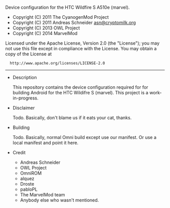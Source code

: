 Device configuration for the HTC Wildfire S A510e (marvel).

  - Copyright (C) 2011 The CyanogenMod Project
  - Copyright (C) 2011 Andreas Schneider <asn@cryptomilk.org>
  - Copyright (C) 2013 OWL Project
  - Copyright (C) 2014 MarvelMod

 Licensed under the Apache License, Version 2.0 (the "License");
 you may not use this file except in compliance with the License.
 You may obtain a copy of the License at

      http://www.apache.org/licenses/LICENSE-2.0

------------------------------------------------------------------

* Description

  This repository contains the device configuration required for
  for building Android for the HTC Wildifre S (marvel). This
  project is a work-in-progress.

* Disclaimer

  Todo. Basically, don't blame us if it eats your cat, thanks.


* Building

  Todo. Basically, normal Omni build except use our manifest. Or
  use a local manifest and point it here.


* Credit

  - Andreas Schneider
  - OWL Project
  - OmniROM
  - alquez
  - Droste
  - pabloPL
  - The MarvelMod team
  - Anybody else who wasn't mentioned.
